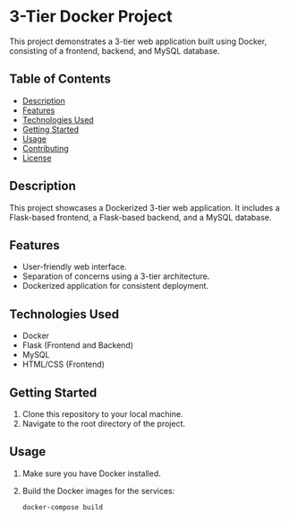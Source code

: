 # 3-Tier Docker Project

This project demonstrates a 3-tier web application built using Docker, consisting of a frontend, backend, and MySQL database.

## Table of Contents

- [Description](#description)
- [Features](#features)
- [Technologies Used](#technologies-used)
- [Getting Started](#getting-started)
- [Usage](#usage)
- [Contributing](#contributing)
- [License](#license)

## Description

This project showcases a Dockerized 3-tier web application. It includes a Flask-based frontend, a Flask-based backend, and a MySQL database.

## Features

- User-friendly web interface.
- Separation of concerns using a 3-tier architecture.
- Dockerized application for consistent deployment.

## Technologies Used

- Docker
- Flask (Frontend and Backend)
- MySQL
- HTML/CSS (Frontend)

## Getting Started

1. Clone this repository to your local machine.
2. Navigate to the root directory of the project.

## Usage

1. Make sure you have Docker installed.
2. Build the Docker images for the services:

   ```bash
   docker-compose build
